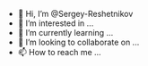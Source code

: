 - 👋 Hi, I’m @Sergey-Reshetnikov
- 👀 I’m interested in ...
- 🌱 I’m currently learning ...
- 💞️ I’m looking to collaborate on ...
- 📫 How to reach me ...

<!---
Sergey-Reshetnikov/Sergey-Reshetnikov is a ✨ special ✨ repository because its `README.md` (this file) appears on your GitHub profile.
You can click the Preview link to take a look at your changes.
--->
